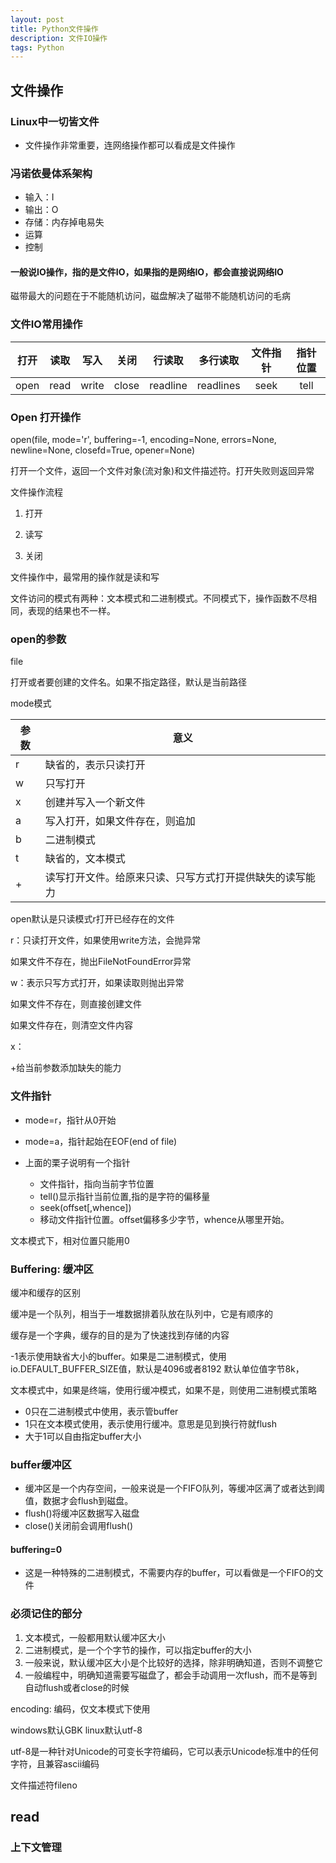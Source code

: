 ```yaml
---
layout: post
title: Python文件操作
description: 文件IO操作
tags: Python
---
```


## 文件操作

### Linux中一切皆文件

- 文件操作非常重要，连网络操作都可以看成是文件操作

### 冯诺依曼体系架构

- 输入：I
- 输出：O
- 存储：内存掉电易失
- 运算
- 控制

#### 一般说IO操作，指的是文件IO，如果指的是网络IO，都会直接说网络IO

磁带最大的问题在于不能随机访问，磁盘解决了磁带不能随机访问的毛病

### 文件IO常用操作

| 打开 | 读取 | 写入  | 关闭  |  行读取  | 多行读取  | 文件指针 | 指针位置 |
| :--: | :--: | :---: | :---: | :------: | :-------: | :------: | :------: |
| open | read | write | close | readline | readlines |   seek   |   tell   |



### Open 打开操作

open(file, mode='r', buffering=-1, encoding=None, errors=None, newline=None, closefd=True, opener=None)

打开一个文件，返回一个文件对象(流对象)和文件描述符。打开失败则返回异常

文件操作流程

1. 打开

2. 读写

3. 关闭

    

文件操作中，最常用的操作就是读和写

文件访问的模式有两种：文本模式和二进制模式。不同模式下，操作函数不尽相同，表现的结果也不一样。

### open的参数

file

打开或者要创建的文件名。如果不指定路径，默认是当前路径

mode模式

| 参数 | 意义                                                     |
| ---- | -------------------------------------------------------- |
| r    | 缺省的，表示只读打开                                     |
| w    | 只写打开                                                 |
| x    | 创建并写入一个新文件                                     |
| a    | 写入打开，如果文件存在，则追加                           |
| b    | 二进制模式                                               |
| t    | 缺省的，文本模式                                         |
| +    | 读写打开文件。给原来只读、只写方式打开提供缺失的读写能力 |

open默认是只读模式r打开已经存在的文件

r：只读打开文件，如果使用write方法，会抛异常

如果文件不存在，抛出FileNotFoundError异常

w：表示只写方式打开，如果读取则抛出异常

如果文件不存在，则直接创建文件

如果文件存在，则清空文件内容

x： 

+给当前参数添加缺失的能力

### 文件指针

- mode=r，指针从0开始
- mode=a，指针起始在EOF(end of file)

- 上面的栗子说明有一个指针
    - 文件指针，指向当前字节位置
    - tell()显示指针当前位置,指的是字符的偏移量
    - seek(offset[,whence])
    - 移动文件指针位置。offset偏移多少字节，whence从哪里开始。

文本模式下，相对位置只能用0

### Buffering: 缓冲区

缓冲和缓存的区别

缓冲是一个队列，相当于一堆数据排着队放在队列中，它是有顺序的

缓存是一个字典，缓存的目的是为了快速找到存储的内容

-1表示使用缺省大小的buffer。如果是二进制模式，使用io.DEFAULT_BUFFER_SIZE值，默认是4096或者8192 默认单位值字节8k，

文本模式中，如果是终端，使用行缓冲模式，如果不是，则使用二进制模式策略

- 0只在二进制模式中使用，表示管buffer
- 1只在文本模式使用，表示使用行缓冲。意思是见到换行符就flush
- 大于1可以自由指定buffer大小

### buffer缓冲区

- 缓冲区是一个内存空间，一般来说是一个FIFO队列，等缓冲区满了或者达到阈值，数据才会flush到磁盘。
- flush()将缓冲区数据写入磁盘
- close()关闭前会调用flush()

#### buffering=0

- 这是一种特殊的二进制模式，不需要内存的buffer，可以看做是一个FIFO的文件

### 必须记住的部分

1. 文本模式，一般都用默认缓冲区大小
2. 二进制模式，是一个个字节的操作，可以指定buffer的大小
3. 一般来说，默认缓冲区大小是个比较好的选择，除非明确知道，否则不调整它
4. 一般编程中，明确知道需要写磁盘了，都会手动调用一次flush，而不是等到自动flush或者close的时候



encoding: 编码，仅文本模式下使用

windows默认GBK linux默认utf-8

utf-8是一种针对Unicode的可变长字符编码，它可以表示Unicode标准中的任何字符，且兼容ascii编码



文件描述符fileno



## read



### 上下文管理

